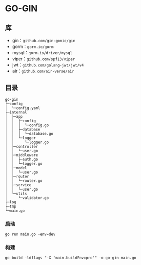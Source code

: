# GO-GIN

## 库

- gin：`github.com/gin-gonic/gin`
- gorm：`gorm.io/gorm`
- mysql：`gorm.io/driver/mysql`
- viper：`github.com/spf13/viper`
- jwt：`github.com/golang-jwt/jwt/v4`
- air：`github.com/air-verse/air`

## 目录

```
go-gin
├─config
│  └─config.yaml
├─internal
│  ├─app
│  │  ├─config
│  │  │  └─config.go
│  │  ├─database
│  │  │  └─database.go
│  │  └─logger
│  │     └─logger.go
│  ├─controller
│  │  └─user.go
│  ├─middleware
│  │  ├─auth.go
│  │  └─logger.go
│  ├─model
│  │  └─user.go
│  ├─router
│  │  └─router.go
│  ├─service
│  │  └─user.go
│  └─utils
│     └─validator.go
├─log
├─tmp
└─main.go
```

### 启动

```
go run main.go -env=dev
```

### 构建

```
go build -ldflags "-X 'main.buildEnv=pro'" -o go-gin main.go
```
